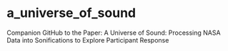 # a_universe_of_sound
Companion GitHub to the Paper: A Universe of Sound: Processing NASA Data into Sonifications to Explore Participant Response
